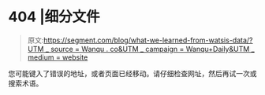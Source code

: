 # 404 |细分文件

> 原文:[https://segment.com/blog/what-we-learned-from-watsis-data/?UTM _ source = Wanqu . co&UTM _ campaign = Wanqu+Daily&UTM _ medium = website](https://segment.com/blog/what-we-learned-from-watsis-data/?utm_source=wanqu.co&utm_campaign=Wanqu+Daily&utm_medium=website)

您可能键入了错误的地址，或者页面已经移动。请仔细检查网址，然后再试一次或搜索术语。